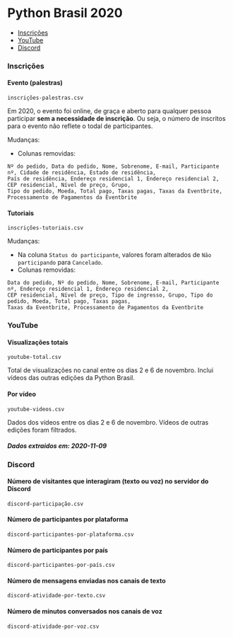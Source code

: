 # Python Brasil 2020

- [Inscrições](#Inscrições)
- [YouTube](#YouTube)
- [Discord](#Discord)

### Inscrições

#### Evento (palestras)

`inscrições-palestras.csv`

Em 2020, o evento foi online, de graça e aberto para qualquer pessoa participar **sem a necessidade de inscrição**. Ou seja, o número de inscritos para o evento não reflete o todal de participantes.

Mudanças:
- Colunas removidas:
```
Nº do pedido, Data do pedido, Nome, Sobrenome, E-mail, Participante nº, Cidade de residência, Estado de residência,
País de residência, Endereço residencial 1, Endereço residencial 2, CEP residencial, Nível de preço, Grupo,
Tipo do pedido, Moeda, Total pago, Taxas pagas, Taxas da Eventbrite, Processamento de Pagamentos da Eventbrite
```

#### Tutoriais

`inscrições-tutoriais.csv`

Mudanças:
- Na coluna `Status do participante`, valores foram alterados de `Não participando` para `Cancelado`.
- Colunas removidas:
```
Data do pedido, Nº do pedido, Nome, Sobrenome, E-mail, Participante nº, Endereço residencial 1, Endereço residencial 2,
CEP residencial, Nível de preço, Tipo de ingresso, Grupo, Tipo do pedido, Moeda, Total pago, Taxas pagas,
Taxas da Eventbrite, Processamento de Pagamentos da Eventbrite
```

### YouTube

#### Visualizações totais
`youtube-total.csv`

Total de visualizações no canal entre os dias 2 e 6 de novembro. Inclui vídeos das outras edições da Python Brasil.

#### Por vídeo

`youtube-videos.csv`

Dados dos vídeos entre os dias 2 e 6 de novembro. Vídeos de outras edições foram filtrados.

##### Dados extraidos em: 2020-11-09

### Discord

#### Número de visitantes que interagiram (texto ou voz) no servidor do Discord 

`discord-participação.csv`

#### Número de participantes por plataforma

`discord-participantes-por-plataforma.csv`

#### Número de participantes por país

`discord-participantes-por-país.csv`

#### Número de mensagens enviadas nos canais de texto

`discord-atividade-por-texto.csv`

#### Número de minutos conversados nos canais de voz

`discord-atividade-por-voz.csv`
